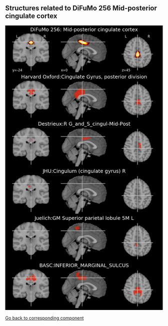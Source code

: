 


## Structures related to DiFuMo 256 Mid-posterior cingulate cortex

![14](14.jpg "Structures related to DiFuMo 256 Mid-posterior cingulate cortex")

[Go back to corresponding component](https://parietal-inria.github.io/DiFuMo/256/html/14.html)
